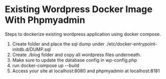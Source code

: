 # Existing Wordpress Docker Image With Phpmyadmin

Steps to dockerize existing wordpress application using docker compose.

1. Create folder and place the sql dump under ./etc/docker-entrypoint-initdb.d/DUMP.sql
2. Create ./blog folder and copy all wordpress files underneath.
3. Make sure to update the database config in wp-config.php
4. run docker-compose up --build
5. Access your site at localhost:8080 and phpmyadmin at localhost:8181
